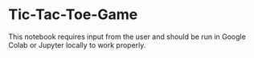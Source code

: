 # Tic-Tac-Toe-Game
This notebook requires input from the user and should be run in Google Colab or Jupyter locally to work properly.
